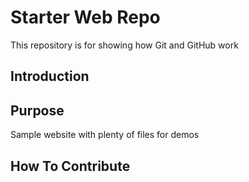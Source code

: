 # Starter Web Repo

This repository is for showing how Git and GitHub work
## Introduction

## Purpose

Sample website with plenty of files for demos
## How To Contribute